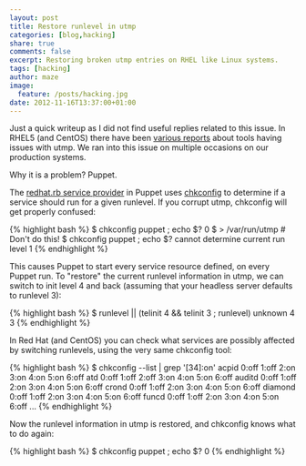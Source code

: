 ```yaml
---
layout: post
title: Restore runlevel in utmp
categories: [blog,hacking]
share: true
comments: false
excerpt: Restoring broken utmp entries on RHEL like Linux systems.
tags: [hacking]
author: maze
image:
  feature: /posts/hacking.jpg
date: 2012-11-16T13:37:00+01:00
---
```


Just a quick writeup as I did not find useful replies related to this issue. In
RHEL5 (and CentOS) there have been [various reports](http://m9.href.be/)
about tools having issues with utmp. We ran into this issue on multiple
occasions on our production systems.

Why it is a problem? Puppet.

The [redhat.rb service provider](http://n9.href.be/) in Puppet uses
[chkconfig](http://linux.die.net/man/8/chkconfig) to determine if a service
should run for a given runlevel. If you corrupt utmp, chkconfig will get
properly confused:

{% highlight bash %}
$ chkconfig puppet ; echo $?
0
$ > /var/run/utmp # Don't do this!
$ chkconfig puppet ; echo $?
cannot determine current run level
1
{% endhighlight %}

This causes Puppet to start every service resource defined, on every Puppet
run. To "restore" the current runlevel information in utmp, we can switch to
init level 4 and back (assuming that your headless server defaults to runlevel
3):

{% highlight bash %}
$ runlevel || (telinit 4 && telinit 3 ; runlevel)
unknown
4 3
{% endhighlight %}

In Red Hat (and CentOS) you can check what services are possibly affected by
switching runlevels, using the very same chkconfig tool:

{% highlight bash %}
$ chkconfig --list | grep '[34]:on'
acpid           0:off   1:off   2:on    3:on    4:on    5:on    6:off
atd             0:off   1:off   2:off   3:on    4:on    5:on    6:off
auditd          0:off   1:off   2:on    3:on    4:on    5:on    6:off
crond           0:off   1:off   2:on    3:on    4:on    5:on    6:off
diamond         0:off   1:off   2:on    3:on    4:on    5:on    6:off
funcd           0:off   1:off   2:on    3:on    4:on    5:on    6:off
...
{% endhighlight %}

Now the runlevel information in utmp is restored, and chkconfig knows what to
do again:

{% highlight bash %}
$ chkconfig puppet ; echo $?
0
{% endhighlight %}
